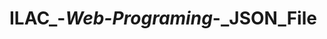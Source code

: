 # ILAC_-_Web-Programing_-_JSON_File


<a href="https://fadyos.github.io/ILAC_-_Web-Programing_-_JSON_File/" Go to JSON File>
